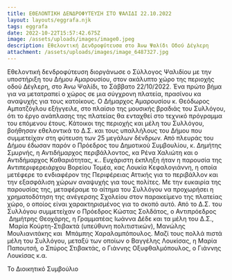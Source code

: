 ```yaml
---
title: ΕΘΕΛΟΝΤΙΚΗ ΔΕΝΔΡΟΦΥΤΕΥΣΗ ΣΤΟ ΨΑΛΙΔΙ 22.10.2022
layout: layouts/eggrafa.njk
tags: eggrafa
date: 2022-10-22T15:57:42.675Z
image: /assets/uploads/images/image0.jpeg
description: Εθελοντική Δενδροφύτευσα στο Άνω Ψαλίδι Οδού Δέγλερη
attachment: /assets/uploads/images/image_6487327.jpg
---
```

<!--StartFragment-->

Εθελοντική δενδροφύτευση διοργάνωσε ο Σύλλογος Ψαλιδίου με την υποστήριξη του Δήμου Αμαρουσίου, στον ακάλυπτο χώρο της περιοχής οδού Δέγλερη, στο Άνω Ψαλίδι, το Σάββατο 22/10/2022. Ένα πρώτο βήμα για να μετατραπεί ο χώρος σε μια σύγχρονη πλατεία, πρασίνου κα αναψυχής για τους κατοίκους. Ο Δήμαρχος Αμαρουσίου κ. Θεόδωρος Αμπατζόγλου εξήγγειλε, στο πλαίσιο της μουσικής βραδιάς του Συλλόγου, ότι το έργο ανάπλασης της πλατείας θα ενταχθεί στο τεχνικό πρόγραμμα του επόμενου έτους. Κάτοικοι της περιοχής και μέλη του Συλλόγου, βοήθησαν εθελοντικά το Δ.Σ. και τους υπαλλήλους του Δήμου που συμμετείχαν στη φύτευση των 25 μεγάλων δένδρων. Από πλευράς του Δήμου έδωσαν παρόν ο Πρόεδρος του Δημοτικού Συμβουλίου, κ.  Δημήτης Σμυρνής, η Αντιδήμαρχος περιβάλλοντος, κα Ρένα Χαλιώτη και ο Αντιδήμαρχος Καθαριότητας, κ.. Ευχάριστη έκπληξη ήταν η παρουσία της Αντιπεριφερειάρχου Βορείου Τομέα, κας Λουκία Κεφαλογιάννη, η οποία μετέφερε το ενδιαφέρον της Περιφέρειας Αττικής για το περιβάλλον και την εξασφάλιση χώρων αναψυχής για τους πολίτες. Με την ευκαιρία της παρουσίας της, μεταφέραμε το αίτημα του Συλλόγου να προχωρήσει η χρηματοδότηση της ανέγερσης Σχολείου στον παρακείμενο της πλατείας χώρο, ο οποίος είναι χαρακτηρισμένος για το σκοπό αυτό. Από το Δ.Σ. του Συλλόγου συμμετείχαν ο Πρόεδρος Κώστας Σολδάτος, ο Αντιπρόεδρος  Δημήτρης Θεοχάρης, η Γραμματέας Ιωάννα Δέδε και τα μέλη του Δ.Σ.,  Μαρία Κούρτη-Στιβακτά (υπεύθυνη πολιτιστικών), Μανώλης Μουλιανιτάκης και  Μπάμπης Χαραλαμπόπουλος. Μαζί τους πολλά πιστά μέλη του Συλλόγου, μεταξύ των οποίων ο Βαγγέλης Λουκίσας, η Μαρία Παπουτσή, ο Σπύρος Στιβακτάς, ο Γιάννης Οξυφθαλμόπουλος, ο Γιάννης Λουκίσας κ.α.

Τ﻿ο Διοικητικό Συμβούλιο

<!--EndFragment-->